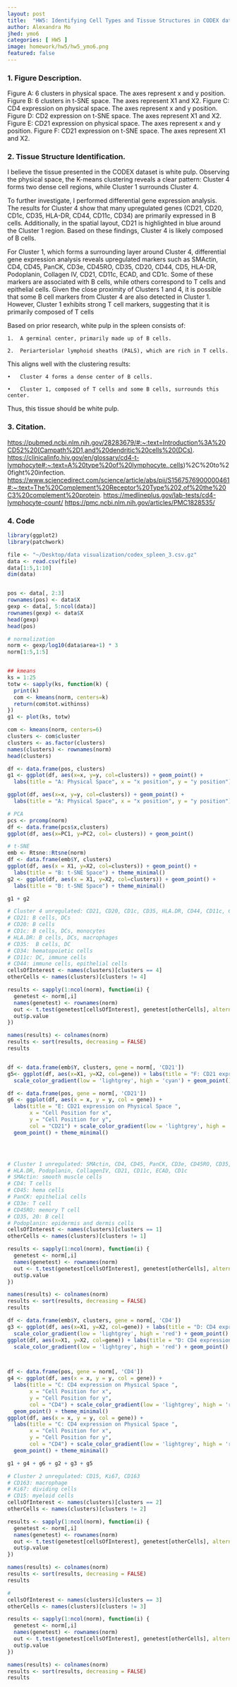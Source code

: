 ```yaml
---
layout: post
title:  "HW5: Identifying Cell Types and Tissue Structures in CODEX data"
author: Alexandra Mo
jhed: ymo6
categories: [ HW5 ]
image: homework/hw5/hw5_ymo6.png
featured: false
---
```


### 1. Figure Description. 
Figure A: 6 clusters in physical space. The axes represent x and y position.
Figure B: 6 clusters in t-SNE space. The axes represent X1 and X2.
Figure C: CD4 expression on physical space. The axes represent x and y position.
Figure D: CD2 expression on t-SNE space. The axes represent X1 and X2.
Figure E: CD21 expression on physical space. The axes represent x and y position.
Figure F: CD21 expression on t-SNE space. The axes represent X1 and X2.
 

### 2. Tissue Structure Identification. 
I believe the tissue presented in the CODEX dataset is white pulp. Observing the physical space, the K-means clustering reveals a clear pattern: Cluster 4 forms two dense cell regions, while Cluster 1 surrounds Cluster 4.

To further investigate, I performed differential gene expression analysis. The results for Cluster 4 show that many upregulated genes (CD21, CD20, CD1c, CD35, HLA-DR, CD44, CD11c, CD34) are primarily expressed in B cells. Additionally, in the spatial layout, CD21 is highlighted in blue around the Cluster 1 region. Based on these findings, Cluster 4 is likely composed of B cells.

For Cluster 1, which forms a surrounding layer around Cluster 4, differential gene expression analysis reveals upregulated markers such as SMActin, CD4, CD45, PanCK, CD3e, CD45RO, CD35, CD20, CD44, CD5, HLA-DR, Podoplanin, Collagen IV, CD21, CD11c, ECAD, and CD1c. Some of these markers are associated with B cells, while others correspond to T cells and epithelial cells. Given the close proximity of Clusters 1 and 4, it is possible that some B cell markers from Cluster 4 are also detected in Cluster 1. However, Cluster 1 exhibits strong T cell markers, suggesting that it is primarily composed of T cells

Based on prior research, white pulp in the spleen consists of:

	1.	A germinal center, primarily made up of B cells.
 
	2.	Periarteriolar lymphoid sheaths (PALS), which are rich in T cells.

This aligns well with the clustering results:

	•	Cluster 4 forms a dense center of B cells.
 
	•	Cluster 1, composed of T cells and some B cells, surrounds this center.

Thus, this tissue should be white pulp.


### 3. Citation.

https://pubmed.ncbi.nlm.nih.gov/28283679/#:~:text=Introduction%3A%20CD52%20(Campath%2D1,and%20dendritic%20cells%20(DCs).
https://clinicalinfo.hiv.gov/en/glossary/cd4-t-lymphocyte#:~:text=A%20type%20of%20lymphocyte.,cells)%2C%20to%20fight%20infection.
https://www.sciencedirect.com/science/article/abs/pii/S1567576900000461#:~:text=The%20Complement%20Receptor%20Type%202,of%20the%20C3%20complement%20protein.
https://medlineplus.gov/lab-tests/cd4-lymphocyte-count/
https://pmc.ncbi.nlm.nih.gov/articles/PMC1828535/

### 4. Code 

```r
library(ggplot2)
library(patchwork)

file <- "~/Desktop/data visualization/codex_spleen_3.csv.gz"
data <- read.csv(file)
data[1:5,1:10]
dim(data)


pos <- data[, 2:3]
rownames(pos) <- data$X
gexp <- data[, 5:ncol(data)]
rownames(gexp) <- data$X
head(gexp)
head(pos)

# normalization 
norm <- gexp/log10(data$area+1) * 3
norm[1:5,1:5]


## kmeans
ks = 1:25
totw <- sapply(ks, function(k) {
  print(k)
  com <- kmeans(norm, centers=k)
  return(com$tot.withinss)
})
g1 <- plot(ks, totw)

com <- kmeans(norm, centers=6)
clusters <- com$cluster
clusters <- as.factor(clusters) 
names(clusters) <- rownames(norm)
head(clusters)

df <- data.frame(pos, clusters)
g1 <- ggplot(df, aes(x=x, y=y, col=clusters)) + geom_point() + 
  labs(title = "A: Physical Space", x = "x position", y = "y position")+ theme_minimal()

ggplot(df, aes(x=x, y=y, col=clusters)) + geom_point() + 
  labs(title = "A: Physical Space", x = "x position", y = "y position") + theme_minimal()

# PCA
pcs <- prcomp(norm)
df <- data.frame(pcs$x,clusters)
ggplot(df, aes(x=PC1, y=PC2, col= clusters)) + geom_point()

# t-SNE
emb <- Rtsne::Rtsne(norm)
df <- data.frame(emb$Y, clusters)
ggplot(df, aes(x = X1, y=X2, col=clusters)) + geom_point() + 
  labs(title = "B: t-SNE Space") + theme_minimal()
g2 <- ggplot(df, aes(x = X1, y=X2, col=clusters)) + geom_point() + 
  labs(title = "B: t-SNE Space") + theme_minimal()

g1 + g2

# Cluster 4 unregulated: CD21, CD20, CD1c, CD35, HLA.DR, CD44, CD11c, CD34
# CD21: B cells, DCs
# CD20: B cells
# CD1c: B cells, DCs, monocytes
# HLA.DR: B cells, DCs, macrophages 
# CD35:  B cells, DC
# CD34: hematopoietic cells 
# CD11c: DC, immune cells
# CD44: immune cells, epithelial cells
cellsOfInterest <- names(clusters)[clusters == 4]
otherCells <- names(clusters)[clusters != 4]

results <- sapply(1:ncol(norm), function(i) {
  genetest <- norm[,i]
  names(genetest) <- rownames(norm)
  out <- t.test(genetest[cellsOfInterest], genetest[otherCells], alternative = 'greater')
  out$p.value
})

names(results) <- colnames(norm)
results <- sort(results, decreasing = FALSE)
results


df <- data.frame(emb$Y, clusters, gene = norm[, 'CD21'])
g5<- ggplot(df, aes(x=X1, y=X2, col=gene)) + labs(title = "F: CD21 expression on t-SNE Space", col = "CD21") +  
  scale_color_gradient(low = 'lightgrey', high = 'cyan') + geom_point() + theme_minimal()

df <- data.frame(pos, gene = norm[, 'CD21'])
g6 <- ggplot(df, aes(x = x, y = y, col = gene)) + 
  labs(title = "E: CD21 expression on Physical Space ", 
       x = "Cell Position for x",
       y = "Cell Position for y", 
       col = "CD21") + scale_color_gradient(low = 'lightgrey', high = 'cyan') +
  geom_point() + theme_minimal()




# Cluster 1 unregulated: SMActin, CD4, CD45, PanCK, CD3e, CD45RO, CD35, CD20, CD44, CD5
# HLA.DR, Podoplanin, CollagenIV, CD21, CD11c, ECAD, CD1c
# SMActin: smooth muscle cells 
# CD4: T cells
# CD45: hema cells
# PanCK: epithelial cells
# CD3e: T cell
# CD45RO: memory T cell
# CD35, 20: B cell
# Podoplanin: epidermis and dermis cells
cellsOfInterest <- names(clusters)[clusters == 1]
otherCells <- names(clusters)[clusters != 1]

results <- sapply(1:ncol(norm), function(i) {
  genetest <- norm[,i]
  names(genetest) <- rownames(norm)
  out <- t.test(genetest[cellsOfInterest], genetest[otherCells], alternative = 'greater')
  out$p.value
})

names(results) <- colnames(norm)
results <- sort(results, decreasing = FALSE)
results

df <- data.frame(emb$Y, clusters, gene = norm[, 'CD4'])
g3 <- ggplot(df, aes(x=X1, y=X2, col=gene)) + labs(title = "D: CD4 expression on t-SNE Space", col = "CD4") +  
  scale_color_gradient(low = 'lightgrey', high = 'red') + geom_point() + theme_minimal()
ggplot(df, aes(x=X1, y=X2, col=gene)) + labs(title = "D: CD4 expression on t-SNE Space", col = "CD4") +  
  scale_color_gradient(low = 'lightgrey', high = 'red') + geom_point() + theme_minimal()



df <- data.frame(pos, gene = norm[, 'CD4'])
g4 <- ggplot(df, aes(x = x, y = y, col = gene)) + 
  labs(title = "C: CD4 expression on Physical Space ", 
       x = "Cell Position for x",
       y = "Cell Position for y", 
       col = "CD4") + scale_color_gradient(low = 'lightgrey', high = 'red') +
  geom_point() + theme_minimal()
ggplot(df, aes(x = x, y = y, col = gene)) + 
  labs(title = "C: CD4 expression on Physical Space ", 
       x = "Cell Position for x",
       y = "Cell Position for y", 
       col = "CD4") + scale_color_gradient(low = 'lightgrey', high = 'red') +
  geom_point() + theme_minimal()

g1 + g4 + g6 + g2 + g3 + g5

# Cluster 2 unregulated: CD15, Ki67, CD163
# CD163: macrophage
# Ki67: dividing cells
# CD15: myeloid cells
cellsOfInterest <- names(clusters)[clusters == 2]
otherCells <- names(clusters)[clusters != 2]

results <- sapply(1:ncol(norm), function(i) {
  genetest <- norm[,i]
  names(genetest) <- rownames(norm)
  out <- t.test(genetest[cellsOfInterest], genetest[otherCells], alternative = 'greater')
  out$p.value
})

names(results) <- colnames(norm)
results <- sort(results, decreasing = FALSE)
results

# 
cellsOfInterest <- names(clusters)[clusters == 3]
otherCells <- names(clusters)[clusters != 3]

results <- sapply(1:ncol(norm), function(i) {
  genetest <- norm[,i]
  names(genetest) <- rownames(norm)
  out <- t.test(genetest[cellsOfInterest], genetest[otherCells], alternative = 'greater')
  out$p.value
})

names(results) <- colnames(norm)
results <- sort(results, decreasing = FALSE)
results

```
